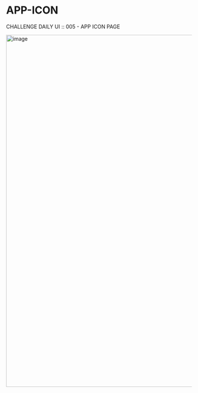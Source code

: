 # APP-ICON

CHALLENGE DAILY UI :: 005 - APP ICON PAGE

<img width="956" alt="image" src="https://user-images.githubusercontent.com/6808728/192283644-3f29abc2-12cc-4473-9e3a-ca2ee5305423.png">

